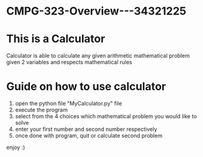 # CMPG-323-Overview---34321225
# <header2> This is a Calculator
Calculator is able to calculate any given arithmetic mathematical problem 
given 2 variables and respects mathematical rules

# <header3>Guide on how to use calculator 
1. open the python file "MyCalculator.py" file
2. execute the program 
3. select from the 4 choices which mathematical problem you would like to solve
4. enter your first number and second number respectively 
5. once done with program, quit or calculate second problem

enjoy :)
